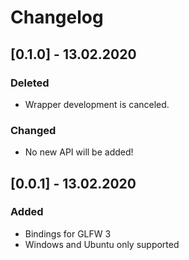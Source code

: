 # Changelog

## [0.1.0] - 13.02.2020

### Deleted

- Wrapper development is canceled. 

### Changed

- No new API will be added!

## [0.0.1] - 13.02.2020

### Added

- Bindings for GLFW 3
- Windows and Ubuntu only supported